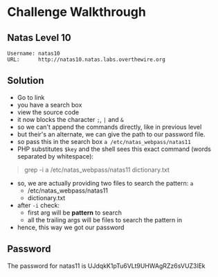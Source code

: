# Challenge Walkthrough

## Natas Level 10

```
Username: natas10
URL:      http://natas10.natas.labs.overthewire.org
```

## Solution

- Go to link
- you have a search box
- view the source code
- it now blocks the character `;`, `|` and `&`
- so we can't append the commands directly, like in previous level
- but their's an alternate, we can give the path to our password file.
- so pass this in the search box `a /etc/natas_webpass/natas11`
- PHP substitutes `$key` and the shell sees this exact command (words separated by whitespace):
> grep -i a /etc/natas_webpass/natas11 dictionary.txt
- so, we are actually providing two files to search the pattern: `a`
    - /etc/natas_webpass/natas11
    - dictionary.txt
- after `-i` check: 
    - first arg will be **pattern** to search
    - all the trailing args will be files to search the pattern in
- hence, this way we got our password

## Password

The password for natas11 is UJdqkK1pTu6VLt9UHWAgRZz6sVUZ3lEk